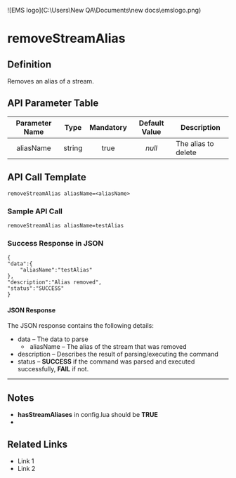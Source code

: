 ![EMS logo](C:\Users\New QA\Documents\new docs\emslogo.png)



# removeStreamAlias



## Definition

Removes an alias of a stream.





## API Parameter Table

| Parameter Name |  Type  | Mandatory | Default Value | Description         |
| :------------: | :----: | :-------: | :-----------: | ------------------- |
|   aliasName    | string |   true    |    *null*     | The alias to delete |



## API Call Template

``` 
removeStreamAlias aliasName=<aliasName>
```



### Sample API Call

``` 
removeStreamAlias aliasName=testAlias
```

### Success Response in JSON

``` 
{
"data":{
	"aliasName":"testAlias"
},
"description":"Alias removed",
"status":"SUCCESS"
}
```



#### JSON Response

The JSON response contains the following details:

- data – The data to parse
  - ​	aliasName – The alias of the stream that was removed
- description – Describes the result of parsing/executing the command
- status – **SUCCESS** if the command was parsed and executed successfully, **FAIL** if not.

------

## Notes

- **hasStreamAliases** in config.lua should be **TRUE**
- ​





## **Related Links**

- Link 1
- Link 2
